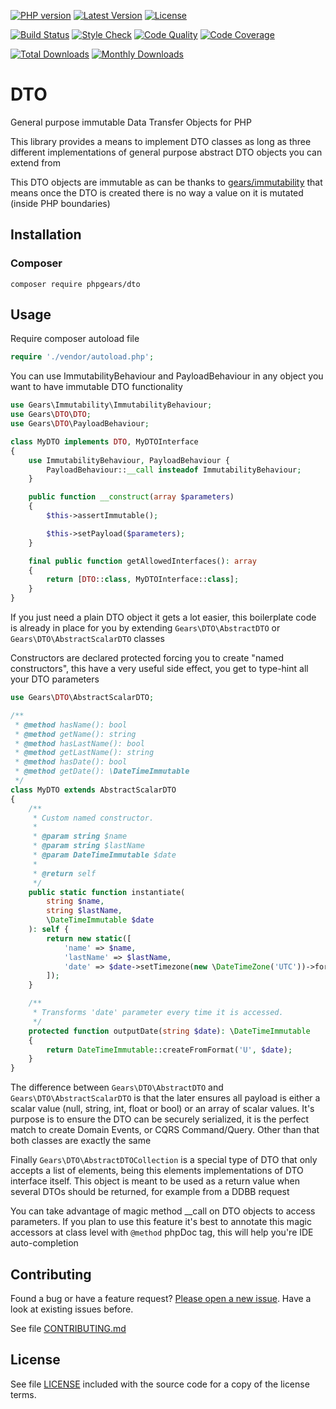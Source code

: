 [![PHP version](https://img.shields.io/badge/PHP-%3E%3D7.1-8892BF.svg?style=flat-square)](http://php.net)
[![Latest Version](https://img.shields.io/packagist/v/phpgears/dto.svg?style=flat-square)](https://packagist.org/packages/phpgears/dto)
[![License](https://img.shields.io/github/license/phpgears/dto.svg?style=flat-square)](https://github.com/phpgears/dto/blob/master/LICENSE)

[![Build Status](https://img.shields.io/travis/phpgears/dto.svg?style=flat-square)](https://travis-ci.org/phpgears/dto)
[![Style Check](https://styleci.io/repos/148840961/shield)](https://styleci.io/repos/148840961)
[![Code Quality](https://img.shields.io/scrutinizer/g/phpgears/dto.svg?style=flat-square)](https://scrutinizer-ci.com/g/phpgears/dto)
[![Code Coverage](https://img.shields.io/coveralls/phpgears/dto.svg?style=flat-square)](https://coveralls.io/github/phpgears/dto)

[![Total Downloads](https://img.shields.io/packagist/dt/phpgears/dto.svg?style=flat-square)](https://packagist.org/packages/phpgears/dto/stats)
[![Monthly Downloads](https://img.shields.io/packagist/dm/phpgears/dto.svg?style=flat-square)](https://packagist.org/packages/phpgears/dto/stats)

# DTO

General purpose immutable Data Transfer Objects for PHP

This library provides a means to implement DTO classes as long as three different implementations of general purpose abstract DTO objects you can extend from

This DTO objects are immutable as can be thanks to [gears/immutability](https://github.com/phpgears/immutability) that means once the DTO is created there is no way a value on it is mutated (inside PHP boundaries)

## Installation

### Composer

```
composer require phpgears/dto
```

## Usage

Require composer autoload file

```php
require './vendor/autoload.php';
```

You can use ImmutabilityBehaviour and PayloadBehaviour in any object you want to have immutable DTO functionality

```php
use Gears\Immutability\ImmutabilityBehaviour;
use Gears\DTO\DTO;
use Gears\DTO\PayloadBehaviour;

class MyDTO implements DTO, MyDTOInterface
{
    use ImmutabilityBehaviour, PayloadBehaviour {
        PayloadBehaviour::__call insteadof ImmutabilityBehaviour;
    }

    public function __construct(array $parameters)
    {
        $this->assertImmutable();

        $this->setPayload($parameters);
    }

    final public function getAllowedInterfaces(): array
    {
        return [DTO::class, MyDTOInterface::class];
    }
}
```

If you just need a plain DTO object it gets a lot easier, this boilerplate code is already in place for you by extending `Gears\DTO\AbstractDTO` or `Gears\DTO\AbstractScalarDTO` classes

Constructors are declared protected forcing you to create "named constructors", this have a very useful side effect, you get to type-hint all your DTO parameters

```php
use Gears\DTO\AbstractScalarDTO;

/**
 * @method hasName(): bool
 * @method getName(): string
 * @method hasLastName(): bool
 * @method getLastName(): string
 * @method hasDate(): bool
 * @method getDate(): \DateTimeImmutable
 */
class MyDTO extends AbstractScalarDTO
{
    /**
     * Custom named constructor.
     *
     * @param string $name
     * @param string $lastName
     * @param DateTimeImmutable $date
     * 
     * @return self
     */
    public static function instantiate(
        string $name,
        string $lastName,
        \DateTimeImmutable $date
    ): self {
        return new static([
            'name' => $name,
            'lastName' => $lastName,
            'date' => $date->setTimezone(new \DateTimeZone('UTC'))->format('U'),
        ]);
    }

    /**
     * Transforms 'date' parameter every time it is accessed.
     */
    protected function outputDate(string $date): \DateTimeImmutable
    {
        return DateTimeImmutable::createFromFormat('U', $date);
    }
}
```

The difference between `Gears\DTO\AbstractDTO` and `Gears\DTO\AbstractScalarDTO` is that the later ensures all payload is either a scalar value (null, string, int, float or bool) or an array of scalar values. It's purpose is to ensure the DTO can be securely serialized, it is the perfect match to create Domain Events, or CQRS Command/Query. Other than that both classes are exactly the same

Finally `Gears\DTO\AbstractDTOCollection` is a special type of DTO that only accepts a list of elements, being this elements implementations of DTO interface itself. This object is meant to be used as a return value when several DTOs should be returned, for example from a DDBB request

You can take advantage of magic method __call on DTO objects to access parameters. If you plan to use this feature it's best to annotate this magic accessors at class level with `@method` phpDoc tag, this will help you're IDE auto-completion

## Contributing

Found a bug or have a feature request? [Please open a new issue](https://github.com/phpgears/dto/issues). Have a look at existing issues before.

See file [CONTRIBUTING.md](https://github.com/phpgears/dto/blob/master/CONTRIBUTING.md)

## License

See file [LICENSE](https://github.com/phpgears/dto/blob/master/LICENSE) included with the source code for a copy of the license terms.
